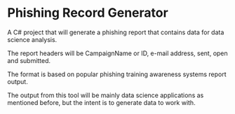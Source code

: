 # Phishing Record Generator
A C# project that will generate a phishing report that contains data for data science analysis. 

The report headers will be CampaignName or ID, e-mail address, sent, open and submitted.

The format is based on popular phishing training awareness systems report output.

The output from this tool will be mainly data science applications as mentioned before, but the intent is to generate data to work with.
